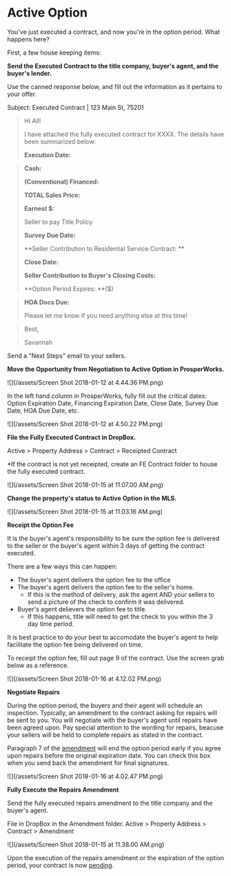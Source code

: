# Active Option

You've just executed a contract, and now you're in the option period. What happens here?

First, a few house keeping items:

**Send the Executed Contract to the title company, buyer's agent, and the buyer's lender.**

Use the canned response below, and fill out the information as it pertains to your offer.

Subject: Executed Contract \| 123 Main St, 75201

> Hi All!
>
> I have attached the fully executed contract for XXXX. The details have been summarized below:
>
> **Execution Date:**

> **Cash:**
>
> **\(Conventional\) Financed:**
>
> **TOTAL Sales Price:**
>
> **Earnest $:**
>
> Seller to pay Title Policy 
>
> **Survey Due Date:**
>
> **Seller Contribution to Residential Service Contract: **
>
> **Close Date:**
>
> **Seller Contribution to Buyer's Closing Costs:**
>
> **Option Period Expires: **\($\)

> **HOA Docs Due:**
>
> Please let me know if you need anything else at this time!

> Best,

> Savannah

Send a "Next Steps" email to your sellers. 

**Move the Opportunity from Negotiation to Active Option in ProsperWorks.**

![](/assets/Screen Shot 2018-01-12 at 4.44.36 PM.png)

In the left hand column in ProsperWorks, fully fill out the critical dates: Option Expiration Date, Financing Expiration Date, Close Date, Survey Due Date, HOA Due Date, etc.

![](/assets/Screen Shot 2018-01-12 at 4.50.22 PM.png)

**File the Fully Executed Contract in DropBox.**

Active &gt; Property Address &gt; Contract &gt; Receipted Contract

\*If the contract is not yet receipted, create an FE Contract folder to house the fully executed contract.

![](/assets/Screen Shot 2018-01-15 at 11.07.00 AM.png)

**Change the property's status to Active Option in the MLS.**

![](/assets/Screen Shot 2018-01-15 at 11.03.16 AM.png)

**Receipt the Option Fee**

It is the buyer's agent's responsibility to be sure the option fee is delivered to the seller or the buyer's agent within 3 days of getting the contract executed.

There are a few ways this can happen:

* The buyer's agent delivers the option fee to the office
* The buyer's agent delivers the option fee to the seller's home.
  * If this is the method of delivery, ask the agent AND your sellers to send a picture of the check to confirm it was delivered.
* Buyer's agent delievers the option fee to title.
  * If this happens, title will need to get the check to you within the 3 day time period. 

It is best practice to do your best to accomodate the buyer's agent to help facilitate the option fee being delivered on time.

To receipt the option fee, fill out page 9 of the contract. Use the screen grab below as a reference.

![](/assets/Screen Shot 2018-01-16 at 4.12.02 PM.png)

**Negotiate Repairs**

During the option period, the buyers and their agent will schedule an inspection. Typically, an amendment to the contract asking for repairs will be sent to you. You will negotiate with the buyer's agent until repairs have been agreed upon. Pay special attention to the wording for repairs, beacuse your sellers will be held to complete repairs as stated in the contract.

Paragraph 7 of the [amendment](https://www.trec.texas.gov/forms/amendment) will end the option period early if you agree upon repairs before the original expiration date. You can check this box when you send back the amendment for final signatures.

![](/assets/Screen Shot 2018-01-16 at 4.02.47 PM.png)

**Fully Execute the Repairs Amendment**

Send the fully executed repairs amendment to the title company and the buyer's agent.

File in DropBox in the Amendment folder. Active &gt; Property Address &gt; Contract &gt; Amendment

![](/assets/Screen Shot 2018-01-15 at 11.38.00 AM.png)

Upon the execution of the repairs amendment or the expiration of the option period, your contract is now [pending](/listing-agent/process-guide/pending.md).

